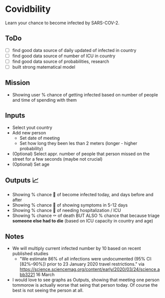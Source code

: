 # Covidbility
Learn your chance to become infected by SARS-COV-2.

## ToDo
- [ ] find good data source of daily updated of infected in country 
- [ ] find good data source of number of ICU in country
- [ ] find good data source of probabilities, research
- [ ] built strong matematical model

## Mission 
- Showing user % chance of getting infected based on number of people and time of spending with them

## Inputs
- Select yout country
- Add new person
  - Set date of meeting
  - Set how long they been les than 2 meters (longer - higher probability)
- (Optional) Select appr. number of people that person missed on the street for a few seconds (maybe not crucial)
- (Optional) Set age

## Outputs 📈
- Showing % chance 🦠 of become infected today, and days before and after
- Showing % chance 🤒 of showing symptoms in 5-12 days
- Showing % chance 🏥 of needing hospitalization / ICU
- Showing % chance ⚰️ of death BUT ALSO % chance that because triage **someone else had to die** (based on ICU capacity in country and age)

## Notes
- We will multiply current infected number by 10 based on recent published studies
  - "We estimate 86% of all infections were undocumented (95% CI: [82%–90%]) prior to 23 January 2020 travel restrictions." via https://science.sciencemag.org/content/early/2020/03/24/science.abb3221 16 March
- I would love to see graphs as Outputs, showing that meeting one person tommorow is actually worse that seing that person today. Of course the best is not seeing the person at all.


